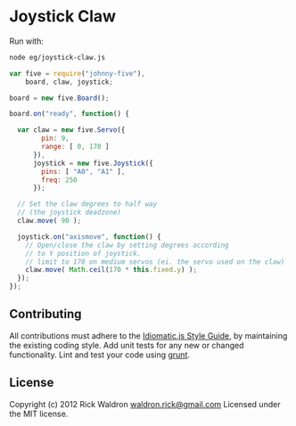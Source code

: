 # Joystick Claw

Run with:
```bash
node eg/joystick-claw.js
```


```javascript
var five = require("johnny-five"),
    board, claw, joystick;

board = new five.Board();

board.on("ready", function() {

  var claw = new five.Servo({
        pin: 9,
        range: [ 0, 170 ]
      }),
      joystick = new five.Joystick({
        pins: [ "A0", "A1" ],
        freq: 250
      });

  // Set the claw degrees to half way
  // (the joystick deadzone)
  claw.move( 90 );

  joystick.on("axismove", function() {
    // Open/close the claw by setting degrees according
    // to Y position of joystick.
    // limit to 170 on medium servos (ei. the servo used on the claw)
    claw.move( Math.ceil(170 * this.fixed.y) );
  });
});

```













## Contributing
All contributions must adhere to the [Idiomatic.js Style Guide](https://github.com/rwldrn/idiomatic.js),
by maintaining the existing coding style. Add unit tests for any new or changed functionality. Lint and test your code using [grunt](https://github.com/cowboy/grunt).

## License
Copyright (c) 2012 Rick Waldron <waldron.rick@gmail.com>
Licensed under the MIT license.
